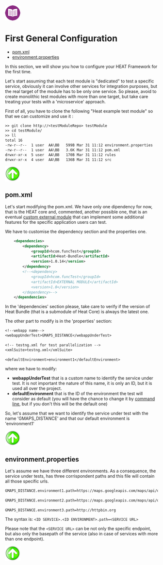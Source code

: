 [![Back to Table Of Contents][leftArrow]](../readme.md)

<a name="generalConfiguration"></a>
# First General Configuration

  * [pom.xml](#single_mode_firstConf_pom)
  * [environment.properties](#single_mode_firstConf_environments)

In this section, we will show you how to configure your HEAT Framework for the first time.

Let's start assuming that each test module is "dedicated" to test a specific service, obviously it can involve other services for integration purposes, but the real target of the module has to be only one service. So please, avoid to create monolithic test modules with more than one target, but take care treating your tests with a 'microservice' approach.


First of all, you have to clone the following "Heat example test module" so that we can customize and use it :

```
>> git clone http://<testModuleRepo> testModule
>> cd testModule/
>> ll
total 16
-rw-r--r--  1 user  AA\BB   599B Mar 31 11:12 environment.properties
-rw-r--r--  1 user  AA\BB   3.6K Mar 31 11:12 pom.xml
drwxr-xr-x  5 user  AA\BB   170B Mar 31 11:12 rules
drwxr-xr-x  4 user  AA\BB   136B Mar 31 11:12 src
```

[![Back to the Top Of Page][upArrow]](#generalConfiguration)

<a name="single_mode_firstConf_pom"></a>
## pom.xml

Let's start modifying the pom.xml.
We have only one dipendency for now, that is the HEAT core and, commented, another possible one, that is an eventual [custom external module](readme_extmodule.md) that can implement some additional features for the specific application users can test.

We have to customise the dependency section and the properties one.

```xml
    <dependencies>
        <dependency>
            <groupId>hcom.funcTest</groupId>
            <artifactId>Heat-Bundle</artifactId>
            <version>1.0.14</version>
        </dependency>
        <!--<dependency>
            <groupId>hcom.funcTest</groupId>
            <artifactId>EXTERNAL MODULE</artifactId>
            <version>1.0</version>
        </dependency>-->
    </dependencies>
```
In the 'dependencies' section please, take care to verify if the version of Heat Bundle (that is a submodule of Heat Core) is always the latest one.

The other part to modify is in the 'properties' section:

```
<!--webapp name-->
<webappUnderTest>GMAPS_DISTANCE</webappUnderTest>

<!-- testng.xml for test parallelization -->
<xmlSuite>testng.xml</xmlSuite>

<defaultEnvironment>environment1</defaultEnvironment>
```
where we have to modify:

*  **webappUnderTest** that is a custom name to identify the service under test. It is not important the nature of this name, it is only an ID, but it is used all over the project.
*  **defaultEnvironment** that is the ID of the environment the test will consider as default (you will have the chance to change it by [command line](readme_commandLine.md), but if you don't this will be the default one)

So, let's assume that we want to identify the service under test with the name 'GMAPS_DISTANCE' and that our default environment is 'environment1'

[![Back to the Top Of Page][upArrow]](#generalConfiguration)

<a name="single_mode_firstConf_environments"></a>
## environment.properties

Let's assume we have three different environments. As a consequence, the service under tests, has three corrispondent paths and this file will contain all those specific urls.

```
GMAPS_DISTANCE.environment1.path=https://maps.googleapis.com/maps/api/distancematrix

GMAPS_DISTANCE.environment2.path=https://maps.googleapis.com/maps/api/distancematrix

GMAPS_DISTANCE.environment3.path=http://httpbin.org
```

The syntax is: `<ID SERVICE>.<ID ENVIRONMENT>.path=<SERVICE URL>`

Please note that the `<SERVICE URL>` can be not only the specific endpoint, but also only the basepath of the service (also in case of services with more than one endpoint).

[![Back to the Top Of Page][upArrow]](#generalConfiguration)


[upArrow]: img/UpArrow.png
[leftArrow]: img/LeftArrow.png
